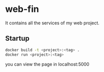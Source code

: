 # web-fin
It contains all the services of my web project.

## Startup
```bash
docker build -t <project>:<tag> .
docker run <project>:<tag>
```
you can view the page in localhost:5000
